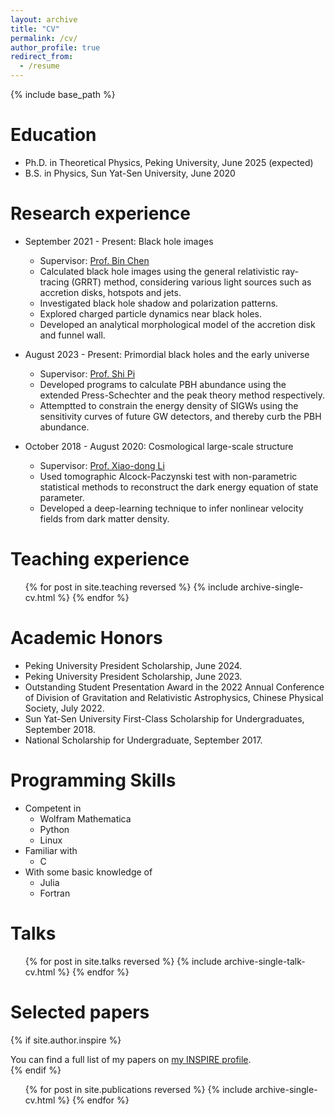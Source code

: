 ```yaml
---
layout: archive
title: "CV"
permalink: /cv/
author_profile: true
redirect_from:
  - /resume
---
```


{% include base_path %}

Education
======
* Ph.D. in Theoretical Physics, Peking University, June 2025 (expected)
* B.S. in Physics, Sun Yat-Sen University, June 2020

Research experience
======
* September 2021 - Present: Black hole images
  * Supervisor: [Prof. Bin Chen](https://inspirehep.net/authors/1013901?ui-citation-summary=true)
  * Calculated black hole images using the general relativistic ray-tracing (GRRT) method, considering various light sources such as accretion disks, hotspots and jets.
  * Investigated black hole shadow and polarization patterns.
  * Explored charged particle dynamics near black holes.
  * Developed an analytical morphological model of the accretion disk and funnel wall.

* August 2023 - Present: Primordial black holes and the early universe
  * Supervisor: [Prof. Shi Pi](https://stonepi.github.io)
  * Developed programs to calculate PBH abundance using the extended Press-Schechter and the peak theory method respectively. 
  * Attemptted to constrain the energy density of SIGWs using the sensitivity curves of future GW detectors, and thereby curb the PBH abundance.

* October 2018 - August 2020: Cosmological large-scale structure
  * Supervisor: [Prof. Xiao-dong Li](https://inspirehep.net/authors/1024776?ui-citation-summary=true)
  * Used tomographic Alcock-Paczynski test with non-parametric statistical methods to reconstruct the dark energy equation of state parameter.
  * Developed a deep-learning technique to infer nonlinear velocity fields from dark matter density.

Teaching experience
======
  <ul>{% for post in site.teaching reversed %}
    {% include archive-single-cv.html %}
  {% endfor %}</ul>

Academic Honors
======
* Peking University President Scholarship, June 2024.
* Peking University President Scholarship, June 2023.
* Outstanding Student Presentation Award in the 2022 Annual Conference of Division of Gravitation and Relativistic Astrophysics, Chinese Physical Society, July 2022.
* Sun Yat-Sen University First-Class Scholarship for Undergraduates, September 2018.
* National Scholarship for Undergraduate, September 2017.
 
Programming Skills
======
* Competent in 
  * Wolfram Mathematica
  * Python
  * Linux
* Familiar with 
  * C
* With some basic knowledge of 
  * Julia
  * Fortran

Talks
======
  <ul>{% for post in site.talks reversed %}
    {% include archive-single-talk-cv.html  %}
  {% endfor %}</ul>

Selected papers
======
{% if site.author.inspire %}
  <div class="wordwrap">You can find a full list of my papers on <a href="{{site.author.inspire}}">my INSPIRE profile</a>.</div>
{% endif %}
  <ul>{% for post in site.publications reversed %}
    {% include archive-single-cv.html %}
  {% endfor %}</ul>
  
 
